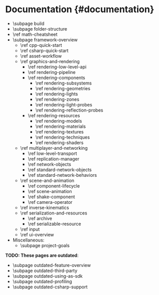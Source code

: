 Documentation {#documentation}
========================================

* \subpage build
* \subpage folder-structure
* \ref math-cheatsheet
* \subpage framework-overview
    * \ref cpp-quick-start
    * \ref csharp-quick-start
    * \ref asset-workflow
    * \ref graphics-and-rendering
        * \ref rendering-low-level-api
        * \ref rendering-pipeline
        * \ref rendering-components
            * \ref rendering-subsystems
            * \ref rendering-geometries
            * \ref rendering-lights
            * \ref rendering-zones
            * \ref rendering-light-probes
            * \ref rendering-reflection-probes
        * \ref rendering-resources
            * \ref rendering-models
            * \ref rendering-materials
            * \ref rendering-textures
            * \ref rendering-techniques
            * \ref rendering-shaders
    * \ref multiplayer-and-networking
        * \ref low-level-transport
        * \ref replication-manager
        * \ref network-objects
        * \ref standard-network-objects
        * \ref standard-network-behaviors
    * \ref scene-and-animation
        * \ref component-lifecycle
        * \ref scene-animation
        * \ref shake-component
        * \ref camera-operator
    * \ref inverse-kinematics
    * \ref serialization-and-resources
        * \ref archive
        * \ref serializable-resource
    * \ref input
    * \ref ui-overview
* Miscellaneous:
    * \subpage project-goals

**TODO: These pages are outdated**:

* \subpage outdated-feature-overview
* \subpage outdated-third-party
* \subpage outdated-using-as-sdk
* \subpage outdated-profiling
* \subpage outdated-csharp-support
